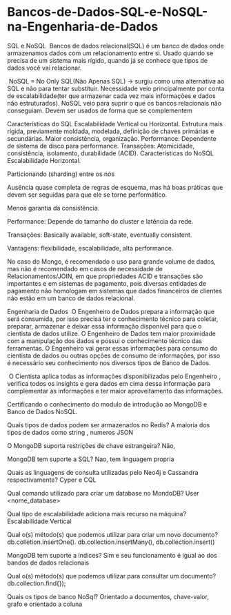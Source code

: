 # Bancos-de-Dados-SQL-e-NoSQL-na-Engenharia-de-Dados
SQL e NoSQL
​ Bancos de dados relacional(SQL) é um banco de dados onde armazenamos dados com um relacionamento entre si. Usado quando se precisa de um sistema mais rígido, quando já se conhece que tipos de dados você vai relacionar.

​ NoSQL = No Only SQL(Não Apenas SQL) → surgiu como uma alternativa ao SQL e não para tentar substituir. Necessidade veio principalmente por conta de escalabilidade(ter que armazenar cada vez mais informações e dados não estruturados). NoSQL veio para suprir o que os bancos relacionais não conseguiam. Devem ser usados de forma que se complementem

Características do SQL
Escalabilidade Vertical ou Horizontal.
Estrutura mais rígida, previamente moldada, modelada, definição de chaves primárias e secundárias.
Maior consistência, organização.
Performance: Dependente de sistema de disco para performance.
Transações: Atomicidade, consistência, isolamento, durabilidade (ACID).
Características do NoSQL
Escalabilidade Horizontal.

Particionando (sharding) entre os nós

Ausência quase completa de regras de esquema, mas há boas práticas que devem ser seguidas para que ele se torne performático.

Menos garantia da consistência.

Performance: Depende do tamanho do cluster e latência da rede.

Transações: Basically available, soft-state, eventually consistent.

Vantagens: flexibilidade, escalabilidade, alta performance.

No caso do Mongo, é recomendado o uso para grande volume de dados, mas não é recomendado em casos de necessidade de Relacionamentos/JOIN, em que propriedades ACID e transações são importantes e em sistemas de pagamento, pois diversas entidades de pagamento não homologam em sistemas que dados financeiros de clientes não estão em um banco de dados relacional.

Engenharia de Dados
​ O Engenheiro de Dados prepara a informação que será consumida, por isso precisa ter o conhecimento técnico para coletar, preparar, armazenar e deixar essa informação disponível para que o cientista de dados utilize.​ O Engenheiro de Dados tem maior proximidade com a manipulação dos dados e possui o conhecimento técnico das ferramentas.​ O Engenheiro vai gerar essas informações para consumo do cientista de dados ou outras opções de consumo de informações, por isso é necessário seu conhecimento nos diversos tipos de Banco de Dados.

​ O Cientista aplica todas as informações disponibilizadas pelo Engenheiro , verifica todos os insights e gera dados em cima dessa informação para complementar as informações e ter maior aproveitamento das informações.

Certificando o conhecimento do modulo de introdução ao MongoDB e Banco de Dados NoSQL.

Quais tipos de dados podem ser armazenados no Redis? A maioria dos tipos de dados como string , numeros JSON

O MongoDB suporta restrições de chave estrangeira? Não,

MongoDB tem suporte a SQL? Nao, tem linguagem propria

Quais as linguagens de consulta utilizadas pelo Neo4j e Cassandra respectivamente? Cyper e CQL

Qual comando utilizado para criar um database no MondoDB? User <nome_database>

Qual tipo de escalabilidade adiciona mais recurso na máquina? Escalabilidade Vertical

Qual o(s) método(s) que podemos utilizar para criar um novo documento? db.colletion.insertOne(). db.collection.insertMany(), db.collection.insert()

MongoDB tem suporte a índices? Sim e seu funcionamento é igual ao dos bandos de dados relacionais

Qual o(s) método(s) que podemos utilizar para consultar um documento? db.collection.find{});

Quais os tipos de banco NoSql? Orientado a documentos, chave-valor, grafo e orientado a coluna
